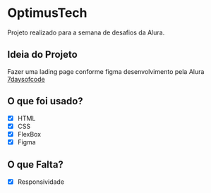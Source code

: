 # OptimusTech

Projeto realizado para a semana de desafios da Alura.

## Ideia do Projeto

Fazer uma lading page conforme figma desenvolvimento pela Alura [7daysofcode](https://7daysofcode.io/)

## O que foi usado?

- [x] HTML
- [x] CSS
- [x] FlexBox
- [x] Figma

## O que Falta?

- [x] Responsividade
